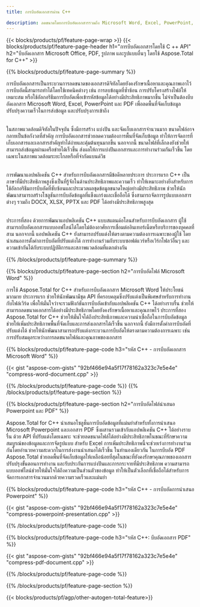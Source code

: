 ```yaml
---
title: การบีบอัดเอกสารผ่าน C++

description: ลดขนาดโดยการบีบอัดเอกสารรวมถึง Microsoft Word, Excel, PowerPoint, PDF และรูปภาพผ่านแอปพลิเคชัน C ++ ของคุณ ทดสอบผลการบีบอัดทางออนไลน์
---
```


{{< blocks/products/pf/feature-page-wrap >}}
{{< blocks/products/pf/feature-page-header h1="การบีบอัดเอกสารโดยใช้ C ++ API" h2="บีบอัดเอกสาร Microsoft Office, PDF, รูปภาพ และรูปแบบอื่นๆ โดยใช้ Aspose.Total for C++" >}}

{{% blocks/products/pf/feature-page-summary %}}

การบีบอัดเอกสารเป็นกระบวนการลดขนาดของเอกสารดิจิทัลโดยยังคงรักษาเนื้อหาและคุณภาพเอาไว้ การบีบอัดนี้สามารถทำได้โดยใช้เทคนิคต่างๆ เช่น การลบข้อมูลที่ซ้ำซ้อน การปรับโครงสร้างไฟล์ให้เหมาะสม หรือใช้อัลกอริธึมการบีบอัดเพื่อเข้ารหัสข้อมูลได้อย่างมีประสิทธิภาพมากขึ้น ไม่จำเป็นต้องบีบอัดเอกสาร Microsoft Word, Excel, PowerPoint และ PDF เพื่อลดพื้นที่จัดเก็บข้อมูล ปรับปรุงความเร็วในการส่งข้อมูล และปรับปรุงการเข้าถึง<br /><br />

ในสภาพแวดล้อมดิจิทัลในปัจจุบัน ซึ่งมีการสร้าง แบ่งปัน และจัดเก็บเอกสารจำนวนมาก ขนาดไฟล์อาจกลายเป็นข้อกังวลที่สำคัญ การบีบอัดเอกสารช่วยลดความต้องการพื้นที่จัดเก็บข้อมูล ทำให้การจัดการที่เก็บเอกสารและเอกสารสำคัญทำได้ง่ายและคุ้มต้นทุนมากขึ้น นอกจากนี้ ขนาดไฟล์ที่เล็กลงยังช่วยให้สามารถส่งข้อมูลผ่านเครือข่ายได้เร็วขึ้น ส่งผลให้การแบ่งปันเอกสารและการทำงานร่วมกันเร็วขึ้น โดยเฉพาะในสภาพแวดล้อมระยะไกลหรือที่จำกัดแบนด์วิธ<br /><br />

การพัฒนาแอปพลิเคชัน C++ สำหรับการบีบอัดเอกสารมีข้อดีหลายประการ ประการแรก C++ เป็นภาษาที่มีประสิทธิภาพสูงซึ่งเป็นที่รู้จักในด้านประสิทธิภาพและความเร็ว ทำให้เหมาะอย่างยิ่งสำหรับการใช้อัลกอริธึมการบีบอัดที่ซับซ้อนและประมวลผลชุดข้อมูลขนาดใหญ่อย่างมีประสิทธิภาพ ช่วยให้นักพัฒนาสามารถสร้างโซลูชันการบีบอัดข้อมูลที่แข็งแกร่งและเชื่อถือได้ ซึ่งสามารถจัดการรูปแบบเอกสารต่างๆ รวมถึง DOCX, XLSX, PPTX และ PDF ได้อย่างมีประสิทธิภาพสูงสุด<br /><br />

ประการที่สอง ด้วยการพัฒนาแอปพลิเคชัน C++ แบบสแตนด์อโลนสำหรับการบีบอัดเอกสาร ผู้ใช้สามารถบีบอัดเอกสารแบบออฟไลน์ได้โดยไม่ต้องอาศัยการเชื่อมต่ออินเทอร์เน็ตหรือบริการของบุคคลที่สาม นอกจากนี้ แอปพลิเคชัน C++ ยังสามารถปรับแต่งให้ตรงตามความต้องการเฉพาะของผู้ใช้ โดยนำเสนอการตั้งค่าการบีบอัดที่ปรับแต่งได้ การทำงานร่วมกับระบบซอฟต์แวร์หรือเวิร์กโฟลว์อื่นๆ และความเข้ากันได้กับระบบปฏิบัติการและสภาพแวดล้อมที่แตกต่างกัน

{{% /blocks/products/pf/feature-page-summary  %}}

{{% blocks/products/pf/feature-page-section  h2="การบีบอัดไฟล์ Microsoft Word" %}}

การใช้ Aspose.Total for C++ สำหรับการบีบอัดเอกสาร Microsoft Word ให้ประโยชน์มากมาย ประการแรก ช่วยให้นักพัฒนามีชุด API ที่ครอบคลุมซึ่งปรับแต่งเป็นพิเศษสำหรับการทำงานกับไฟล์เวิร์ด เพื่อให้มั่นใจว่าจะรวมฟังก์ชันการบีบอัดเข้ากับแอปพลิเคชัน C++ ได้อย่างราบรื่น ช่วยให้สามารถลดขนาดเอกสารได้อย่างมีประสิทธิภาพโดยยังคงรักษาเนื้อหาและคุณภาพไว้ ประการที่สอง Aspose.Total for C++ ช่วยให้มั่นใจได้ถึงประสิทธิภาพและความน่าเชื่อถือในการบีบอัดข้อมูล ช่วยให้เพิ่มประสิทธิภาพพื้นที่จัดเก็บและการส่งเอกสารได้เร็วขึ้น นอกจากนี้ ยังมีการตั้งค่าการบีบอัดที่ปรับแต่งได้ ช่วยให้นักพัฒนาสามารถปรับแต่งกระบวนการบีบอัดให้ตรงตามความต้องการเฉพาะ เช่น การปรับสมดุลระหว่างการลดขนาดไฟล์และคุณภาพของเอกสาร

{{% blocks/products/pf/feature-page-code h3="รหัส C++ - การบีบอัดเอกสาร Microsoft Word" %}}

{{< gist "aspose-com-gists" "92bf466e94a5f17f78162a323c7e5e4e" "compress-word-document.cpp" >}}

{{% /blocks/products/pf/feature-page-code  %}}
{{% /blocks/products/pf/feature-page-section %}}

{{% blocks/products/pf/feature-page-section  h2="การบีบอัดไฟล์นำเสนอ Powerpoint และ PDF" %}}

Aspose.Total for C++ นำเสนอโซลูชั่นการบีบอัดข้อมูลที่แม่นยำสำหรับทั้งการนำเสนอ Microsoft Powerpoint และเอกสาร PDF ซึ่งผสานรวมเข้ากับแอปพลิเคชัน C++ ได้อย่างราบรื่น ด้วย API ที่ปรับแต่งโดยเฉพาะ จะช่วยลดขนาดไฟล์ได้อย่างมีประสิทธิภาพในขณะที่รักษาความสมบูรณ์ของข้อมูลและการจัดรูปแบบ สำหรับ Excel การเพิ่มประสิทธิภาพนี้จะช่วยเร่งการทำงานร่วมกันโดยอำนวยความสะดวกในการส่งงานนำเสนอได้เร็วขึ้น ในทำนองเดียวกัน ในการบีบอัด PDF Aspose.Total ช่วยลดพื้นที่จัดเก็บข้อมูลให้เหลือน้อยที่สุดในขณะที่ยังคงรักษาคุณภาพของเอกสาร ปรับปรุงขั้นตอนการทำงาน และรับประกันการแบ่งปันและการกระจายที่มีประสิทธิภาพ ความสามารถแบบออฟไลน์ช่วยให้มั่นใจได้ถึงความเป็นส่วนตัวของข้อมูล ทำให้เป็นตัวเลือกที่เชื่อถือได้สำหรับการจัดการเอกสารจำนวนมากด้วยความรวดเร็วและแม่นยำ 

{{% blocks/products/pf/feature-page-code h3="รหัส C++ - การบีบอัดการนำเสนอ Powerpoint" %}}

{{< gist "aspose-com-gists" "92bf466e94a5f17f78162a323c7e5e4e" "compress-powerpoint-presentation.cpp" >}}

{{% /blocks/products/pf/feature-page-code  %}}

{{% blocks/products/pf/feature-page-code h3="รหัส C++: บีบอัดเอกสาร PDF" %}}

{{< gist "aspose-com-gists" "92bf466e94a5f17f78162a323c7e5e4e" "compress-pdf-document.cpp" >}}

{{% /blocks/products/pf/feature-page-code  %}}

{{% /blocks/products/pf/feature-page-section %}}

{{< blocks/products/pf/agp/other-autogen-total-feature>}}